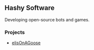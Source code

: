 ## Hashy Software

Developing open-source bots and games.

### Projects

- [elisOnAGoose](https://hashyy.itch.io/elisonagoose)

 
